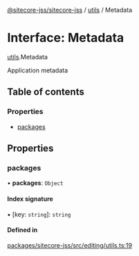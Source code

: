 [@sitecore-jss/sitecore-jss](../README.md) / [utils](../modules/utils.md) / Metadata

# Interface: Metadata

[utils](../modules/utils.md).Metadata

Application metadata

## Table of contents

### Properties

- [packages](utils.Metadata.md#packages)

## Properties

### packages

• **packages**: `Object`

#### Index signature

▪ [key: `string`]: `string`

#### Defined in

[packages/sitecore-jss/src/editing/utils.ts:19](https://github.com/Sitecore/jss/blob/3ab6cb04f/packages/sitecore-jss/src/editing/utils.ts#L19)
